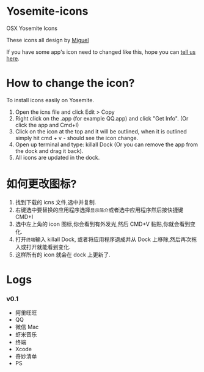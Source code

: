 Yosemite-icons
==============

OSX Yosemite Icons

These icons all design by  [Miguel](https://dribbble.com/Miguel/)

If you have some app's icon need to changed like this, hope you can [tell us here](https://github.com/kelvinlee/Yosemite-icons/issues).

How to change the icon?
==============
To install icons easily on Yosemite.

1. Open the icns file and click Edit > Copy
2. Right click on the .app (for example QQ.app) and click "Get Info". (Or click the app and Cmd+I)
3. Click on the icon at the top and it will be outlined, when it is outlined simply hit cmd + v - should see the icon change.
4. Open up terminal and type: killall Dock (Or you can remove the app from the dock and drag it back).
5. All icons are updated in the dock.

如何更改图标?
==============
1. 找到下载的 icns 文件,选中并复制.
2. 右键选中要替换的应用程序选择`显示简介`或者选中应用程序然后按快捷键CMD+I
3. 选中左上角的 icon 图标,你会看到有外发光,然后 CMD+V 黏贴,你就会看到变化.
4. 打开`终端`输入 killall Dock, 或者将应用程序退成并从 Dock 上移除,然后再次拖入或打开就能看到变化.
5. 这样所有的 icon 就会在 dock 上更新了.

Logs
==============

### v0.1
- 阿里旺旺
- QQ
- 微信 Mac
- 虾米音乐
- 终端
- Xcode
- 奇妙清单
- PS
